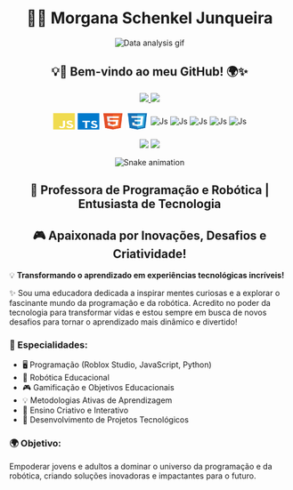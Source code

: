 <div>
    <h1 align="center">👩‍💻 Morgana Schenkel Junqueira</h1>
  <p align="center">
  <img src="https://github.com/user-attachments/assets/c3b70b64-5b62-4993-8cd5-883a0952f254" alt="Data analysis gif" width="400"/>
</p>
  <h2 align="center">
    💡🚀 Bem-vindo ao meu GitHub! 🌍✨
  </h2>
<div align="center">
  <a href="https://github.com/MorganaSch">
    <img height="150em" src="https://github-readme-stats.vercel.app/api?username=MorganaSch&count_private=true&include_all_commits=true&show_icons=true&theme=dracula&hide_border=false&show_owner=true"/>
    <img height="150em" src="https://github-readme-stats.vercel.app/api/top-langs/?username=MorganaSch&theme=dracula&hide_border=false&&layout=compact"/>
  </a>
</div>

<div align="center" valign="top"><br>
  <img align="center" alt="Js" height="30" width="40" src="https://raw.githubusercontent.com/devicons/devicon/master/icons/javascript/javascript-plain.svg">
  <img align="center" alt="Js" height="30" width="40" src="https://raw.githubusercontent.com/devicons/devicon/master/icons/typescript/typescript-plain.svg">
  <img align="center" alt="HTML" height="30" width="40" src="https://raw.githubusercontent.com/devicons/devicon/master/icons/html5/html5-original.svg">
  <img align="center" alt="CSS" height="30" width="40" src="https://raw.githubusercontent.com/devicons/devicon/master/icons/css3/css3-original.svg">
  <img align="center" alt="Js" height="30" width="40" src="https://cdn.jsdelivr.net/gh/devicons/devicon/icons/arduino/arduino-original-wordmark.svg" />
  <img align="center" alt="Js" height="30" width="40" src="https://cdn.jsdelivr.net/gh/devicons/devicon/icons/bootstrap/bootstrap-plain-wordmark.svg" />
  <img align="center" alt="Js" height="30" width="40" src="https://cdn.jsdelivr.net/gh/devicons/devicon/icons/visualstudio/visualstudio-plain.svg" />
  <img align="center" alt="Js" height="30" width="40" src="https://cdn.jsdelivr.net/gh/devicons/devicon/icons/firebase/firebase-plain-wordmark.svg" />
  <img align="center" alt="Js" height="30" width="40" src="https://cdn.jsdelivr.net/gh/devicons/devicon/icons/linkedin/linkedin-original.svg" />
    
          
                  
</div><br>

<div align="center">
  <a href="https://www.linkedin.com/in/morgana-schenkel-junqueira-4b23b912b/" target="_blank"><img src="https://img.shields.io/badge/-LinkedIn-%230077B5?style=for-the-badge&logo=linkedin&logoColor=white" target="_blank"></a> 
  <a href="mailto:msj11_nana@hotmail.com"><img src="https://img.shields.io/badge/-Gmail-%23333?style=for-the-badge&logo=gmail&logoColor=white" target="_blank"></a>
</div>

<div align="center">

  ![Snake animation](https://github.com/danielbped/danielbped/blob/output/github-contribution-grid-snake.svg)
  
</div>
<div>
<h2 align="center">🚀 <strong>Professora de Programação e Robótica | Entusiasta de Tecnologia</strong></h2>
<h2 align="center">🎮 <strong>Apaixonada por Inovações, Desafios e Criatividade!</strong></h2>

<p>💡 <strong>Transformando o aprendizado em experiências tecnológicas incríveis!</strong></p>
<p>✨ Sou uma educadora dedicada a inspirar mentes curiosas e a explorar o fascinante mundo da programação e da robótica. Acredito no poder da tecnologia para transformar vidas e estou sempre em busca de novos desafios para tornar o aprendizado mais dinâmico e divertido!</p>

<h3>🔧 Especialidades:</h3>
<ul>
  <li>🖥️ Programação (Roblox Studio, JavaScript, Python)</li>
  <li>🤖 Robótica Educacional</li>
  <li>🎮 Gamificação e Objetivos Educacionais</li>
  <li>💡 Metodologias Ativas de Aprendizagem</li>
  <li>🎨 Ensino Criativo e Interativo</li>
  <li>🔧 Desenvolvimento de Projetos Tecnológicos</li>
</ul>

<h3>🌍 Objetivo:</h3>
<p>Empoderar jovens e adultos a dominar o universo da programação e da robótica, criando soluções inovadoras e impactantes para o futuro.</p>
</div>
